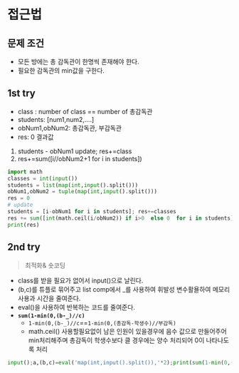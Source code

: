 # 접근법

## 문제 조건
- 모든 방에는 총 감독관이 한명씩 존재해야 한다.
- 필요한 감독관의 min값을 구한다.

## 1st try
- class : number of class == number of 총감독관
- students: [num1,num2,....]
- obNum1,obNum2:  총감독관, 부감독관
- res: 0 결과값

1. students - obNum1 update; res+=class
2. res+=sum([i//obNum2+1 for i in students])

```python
import math
classes = int(input())
students = list(map(int,input().split()))
obNum1,obNum2 = tuple(map(int,input().split()))
res = 0
# update
students = [i-obNum1 for i in students]; res+=classes
res += sum([int(math.ceil(i/obNum2)) if i>0  else 0  for i in students])
print(res)
```

## 2nd try
> 최적화& 숏코딩
- class를 받을 필요가 없어서 input()으로 날린다.
- (b,c)를 튜플로 묶어주고 list comp에서 _를 사용하여 휘발성 변수활욜하여 메모리 사용과 시간을 줄여준다.
- eval()을 사용하여 반복하는 코드를 줄여준다.
- **`sum(1-min(0,(b-_)//c)`** 
    - `1-min(0,(b-_)//c`==`1-min(0,(총감독-학생수)//부감독)`
    - math.ceil() 사용할필요없이 남은 인원이 있을경우에 음수 값으로 만들어주어 min처리해주며 총감독이 학생수보다 클 경우에는 양수 처리되어 0이 나타나도록 처리
    
```python
input();a,(b,c)=eval('map(int,input().split()),'*2);print(sum(1-min(0,(b-_)//c)for _ in a))
```


